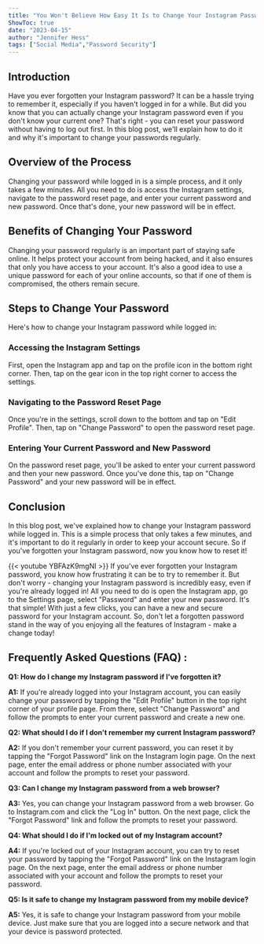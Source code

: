```yaml
---
title: "You Won't Believe How Easy It Is to Change Your Instagram Password If You've Forgotten It - While You're Already Logged In!"
ShowToc: true 
date: "2023-04-15"
author: "Jennifer Hess" 
tags: ["Social Media","Password Security"]
---
```

## Introduction

Have you ever forgotten your Instagram password? It can be a hassle trying to remember it, especially if you haven't logged in for a while. But did you know that you can actually change your Instagram password even if you don't know your current one? That's right - you can reset your password without having to log out first. In this blog post, we'll explain how to do it and why it's important to change your passwords regularly.

## Overview of the Process

Changing your password while logged in is a simple process, and it only takes a few minutes. All you need to do is access the Instagram settings, navigate to the password reset page, and enter your current password and new password. Once that's done, your new password will be in effect.

## Benefits of Changing Your Password

Changing your password regularly is an important part of staying safe online. It helps protect your account from being hacked, and it also ensures that only you have access to your account. It's also a good idea to use a unique password for each of your online accounts, so that if one of them is compromised, the others remain secure.

## Steps to Change Your Password

Here's how to change your Instagram password while logged in:

### Accessing the Instagram Settings

First, open the Instagram app and tap on the profile icon in the bottom right corner. Then, tap on the gear icon in the top right corner to access the settings.

### Navigating to the Password Reset Page

Once you're in the settings, scroll down to the bottom and tap on "Edit Profile". Then, tap on "Change Password" to open the password reset page.

### Entering Your Current Password and New Password

On the password reset page, you'll be asked to enter your current password and then your new password. Once you've done this, tap on "Change Password" and your new password will be in effect.

## Conclusion

In this blog post, we've explained how to change your Instagram password while logged in. This is a simple process that only takes a few minutes, and it's important to do it regularly in order to keep your account secure. So if you've forgotten your Instagram password, now you know how to reset it!

{{< youtube YBFAzK9mgNI >}} 
If you've ever forgotten your Instagram password, you know how frustrating it can be to try to remember it. But don't worry - changing your Instagram password is incredibly easy, even if you're already logged in! All you need to do is open the Instagram app, go to the Settings page, select "Password" and enter your new password. It's that simple! With just a few clicks, you can have a new and secure password for your Instagram account. So, don't let a forgotten password stand in the way of you enjoying all the features of Instagram - make a change today!

## Frequently Asked Questions (FAQ) :
**Q1: How do I change my Instagram password if I've forgotten it?**

**A1:** If you're already logged into your Instagram account, you can easily change your password by tapping the "Edit Profile" button in the top right corner of your profile page. From there, select "Change Password" and follow the prompts to enter your current password and create a new one. 

**Q2: What should I do if I don't remember my current Instagram password?**

**A2:** If you don't remember your current password, you can reset it by tapping the "Forgot Password" link on the Instagram login page. On the next page, enter the email address or phone number associated with your account and follow the prompts to reset your password.

**Q3: Can I change my Instagram password from a web browser?**

**A3:** Yes, you can change your Instagram password from a web browser. Go to Instagram.com and click the "Log In" button. On the next page, click the "Forgot Password" link and follow the prompts to reset your password.

**Q4: What should I do if I'm locked out of my Instagram account?**

**A4:** If you're locked out of your Instagram account, you can try to reset your password by tapping the "Forgot Password" link on the Instagram login page. On the next page, enter the email address or phone number associated with your account and follow the prompts to reset your password.

**Q5: Is it safe to change my Instagram password from my mobile device?**

**A5:** Yes, it is safe to change your Instagram password from your mobile device. Just make sure that you are logged into a secure network and that your device is password protected.




